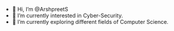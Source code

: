 - 👋 Hi, I’m @ArshpreetS
- 👀 I’m currently interested in Cyber-Security.
- 🌱 I’m currently exploring different fields of Computer Science.

<!---
ArshpreetS/ArshpreetS is a ✨ special ✨ repository because its `README.md` (this file) appears on your GitHub profile.
You can click the Preview link to take a look at your changes.
--->
